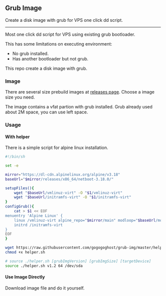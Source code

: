 ## Grub Image

Create a disk image with grub for VPS one click dd script.

---

Most one click dd script for VPS using existing grub bootloader.

This has some limitations on executing environment:
- No grub installed.
- Has another bootloader but not grub.

This repo create a disk image with grub.

### Image

There are several size prebuild images at [releases page](https://github.com/gogogoghost/grub-img/releases). Choose a image size you need.

The image contains a vfat partion with grub installed. Grub already used about 2M space, you can use left space.

### Usage

#### With helper

There is a simple script for alpine linux installation.

```bash
#!/bin/sh

set -e

mirror="https://dl-cdn.alpinelinux.org/alpine/v3.18"
baseUrl="$mirror/releases/x86_64/netboot-3.18.0/"

setupFiles(){
    wget "$baseUrl/vmlinuz-virt" -O "$1/vmlinuz-virt"
    wget "$baseUrl/initramfs-virt" -O "$1/initramfs-virt"
}
configGrub(){
    cat > $1 << EOF
menuentry 'Alpine Linux' {
    linux /vmlinuz-virt alpine_repo="$mirror/main" modloop="$baseUrl/modloop-virt" modules="loop,squashfs" initrd="initramfs-virt"
    initrd /initramfs-virt
}
EOF
}

wget https://raw.githubusercontent.com/gogogoghost/grub-img/master/helper.sh
chmod +x helper.sh

# source ./helper.sh [grubImgVersion] [grubImgSize] [targetDevice]
source ./helper.sh v1.2 64 /dev/sda
```

#### Use Image Directly

Download image file and do it yourself.